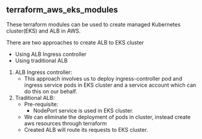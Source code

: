 ## terraform_aws_eks_modules

These terraform modules can be used to create managed Kubernetes cluster(EKS) and ALB in AWS.

There are two approaches to create ALB to EKS cluster
   * Using ALB Ingress controller
   * Using traditional ALB 
   
1.  ALB Ingress controller: 
    * This approach involves us to deploy ingress-controller pod and ingress 
    service pods in EKS cluster and a service account which can do this on our
    behalf. 
2. Traditional ALB:
    * Pre-requisite:
      * NodePort service is used in EKS cluster.
    * We can eliminate the deployment of pods in cluster, instead create aws
    resources through terraform
    * Created ALB will route its requests to EKS cluster.
    
